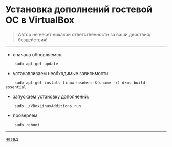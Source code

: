 # Установка дополнений гостевой ОС в VirtualBox

> Автор не несет никакой ответственности за ваши действия/бездействия!

---------------------------------------
* сначала обновляемся:
```
	sudo apt-get update
```
* устанавливаем необходимые зависимости:
```
	sudo apt-get install linux-headers-$(uname -r) dkms build-essential
```
* запускаем установку дополнений:
```
	sudo ./VBoxLinuxAdditions.run
```
* проверяем:
```
	sudo reboot
```

--------------------
[назад](../README.md)
